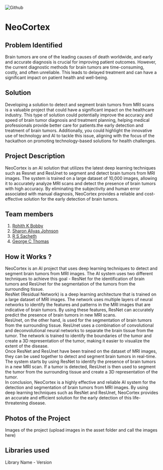 ![Github](https://github.com/Noel6161131110/CONQUEROR-23-/blob/8746611d94769a1aa96d8a85a25d35edc9a95973/assets/desktop.png)


# NeoCortex 

## Problem Identified 
Brain tumors are one of the leading causes of death worldwide, and early and accurate diagnosis is crucial for improving patient outcomes. However, the current diagnostic methods for brain tumors are time-consuming, costly, and often unreliable. This leads to delayed treatment and can have a significant impact on patient health and well-being.
<br>

## Solution
Developing a solution to detect and segment brain tumors from MRI scans is a valuable project that could have a significant impact on the healthcare industry. This type of solution could potentially improve the accuracy and speed of brain tumor diagnosis and treatment planning, helping medical professionals provide better care for patients.the early detection and treatment of brain tumors. Additionally, you could highlight the innovative use of technology and AI to tackle this issue, aligning with the focus of the hackathon on promoting technology-based solutions for health challenges.
<br>

## Project Description 
NeoCortex is an AI solution that utilizes the latest deep learning techniques such as Resnet and ResUnet to segment and detect brain tumors from MRI images. The system is trained on a large dataset of 10,000 images, allowing it to accurately analyze MRI scans and detect the presence of brain tumors with high accuracy. By eliminating the subjectivity and human error associated with manual diagnosis, NeoCortex provides a reliable and cost-effective solution for the early detection of brain tumors.
<br>

## Team members

1. [Rohith K Bobby](https://github.com/Rohith04MVK)
2. [Sharon Aliyas Johnson](https://github.com/SharonAliyas5573)
3. [R S Sacheth](https://github.com/r-s-sacheth)
4. [George C Thomas](https://github.com/george-ct52)


<!-- ## Link to product walkthrough
<a href="https://www.youtube.com/watch?v=cbzObD3_JeA" target="_blank" ><img src="https://github.com/Noel6161131110/OpenAI_Saturday_Hack_Night/blob/main/Youtube_logo_PNG7.png" width="300" height="150" ></a> -->
## How it Works ?
NeoCortex is an AI project that uses deep learning techniques to detect and segment brain tumors from MRI images. The AI system uses two different techniques to achieve this goal - ResNet for the identification of brain tumors and ResUnet for the segmentation of the tumors from the surrounding tissue. \
ResNet (Residual Network) is a deep learning architecture that is trained on a large dataset of MRI images. The network uses multiple layers of neural networks to identify the features and patterns in the MRI images that are indicative of brain tumors. By using these features, ResNet can accurately predict the presence of brain tumors in new MRI scans. \
ResUnet, on the other hand, is used for the segmentation of brain tumors from the surrounding tissue. ResUnet uses a combination of convolutional and deconvolutional neural networks to separate the brain tissue from the tumor. The network is trained to identify the boundaries of the tumor and create a 3D representation of the tumor, making it easier to visualize the extent of the disease.\
Once ResNet and ResUnet have been trained on the dataset of MRI images, they can be used together to detect and segment brain tumors in real-time. The system starts by using ResNet to identify the presence of brain tumors in a new MRI scan. If a tumor is detected, ResUnet is then used to segment the tumor from the surrounding tissue and create a 3D representation of the tumor.\
In conclusion, NeoCortex is a highly effective and reliable AI system for the detection and segmentation of brain tumors from MRI images. By using deep learning techniques such as ResNet and ResUnet, NeoCortex provides an accurate and efficient solution for the early detection of this life-threatening disease.

## Photos of the Project
Images of the project (upload images in the asset folder and call the images here)

## Libraries used
Library Name - Version

